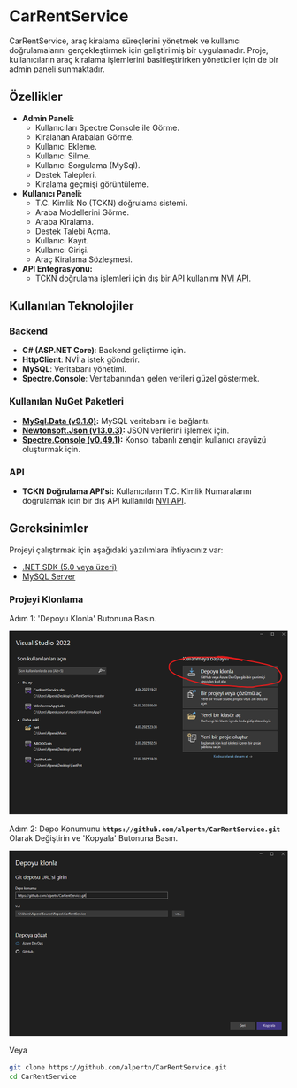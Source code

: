 # CarRentService

CarRentService, araç kiralama süreçlerini yönetmek ve kullanıcı doğrulamalarını gerçekleştirmek için geliştirilmiş bir uygulamadır. Proje, kullanıcıların araç kiralama işlemlerini basitleştirirken yöneticiler için de bir admin paneli sunmaktadır. 


## Özellikler

- **Admin Paneli:**
  - Kullanıcıları Spectre Console ile Görme.
  - Kiralanan Arabaları Görme.
  - Kullanıcı Ekleme.
  - Kullanıcı Silme.
  - Kullanıcı Sorgulama (MySql).
  - Destek Talepleri.
  - Kiralama geçmişi görüntüleme.
- **Kullanıcı Paneli:**
  - T.C. Kimlik No (TCKN) doğrulama sistemi.
  - Araba Modellerini Görme.
  - Araba Kiralama.
  - Destek Talebi Açma.
  - Kullanıcı Kayıt.
  - Kullanıcı Girişi.
  - Araç Kiralama Sözleşmesi.
- **API Entegrasyonu:**
  - TCKN doğrulama işlemleri için dış bir API kullanımı [NVI API](https://www.nvi.gov.tr/).

## Kullanılan Teknolojiler

### Backend
- **C# (ASP.NET Core)**: Backend geliştirme için.
- **HttpClient**: NVİ'a istek gönderir.
- **MySQL**: Veritabanı yönetimi.
- **Spectre.Console**: Veritabanından gelen verileri güzel göstermek.

  
### Kullanılan NuGet Paketleri
- **[MySql.Data (v9.1.0)](https://www.nuget.org/packages/MySql.Data/):** MySQL veritabanı ile bağlantı.
- **[Newtonsoft.Json (v13.0.3)](https://www.nuget.org/packages/Newtonsoft.Json/):** JSON verilerini işlemek için.
- **[Spectre.Console (v0.49.1)](https://www.nuget.org/packages/Spectre.Console/):** Konsol tabanlı zengin kullanıcı arayüzü oluşturmak için.

### API
- **TCKN Doğrulama API'si:** Kullanıcıların T.C. Kimlik Numaralarını doğrulamak için bir dış API kullanıldı [NVI API](https://www.nvi.gov.tr/).

## Gereksinimler

Projeyi çalıştırmak için aşağıdaki yazılımlara ihtiyacınız var:

- [.NET SDK (5.0 veya üzeri)](https://dotnet.microsoft.com/download)
- [MySQL Server](https://www.mysql.com/)

### Projeyi Klonlama
Adım 1:  'Depoyu Klonla' Butonuna Basın.

![Adım 1](./images/git1.png)


Adım 2: Depo Konumunu **```https://github.com/alpertn/CarRentService.git```** Olarak Değiştirin ve 'Kopyala' Butonuna Basın.

![Adım 2](./images/git2.png)

Veya

```bash
git clone https://github.com/alpertn/CarRentService.git
cd CarRentService
